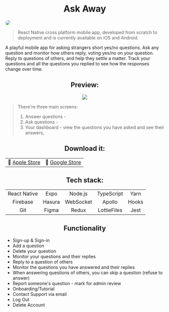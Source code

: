 # <div align="center">Ask Away</div> 

<img src="https://is1-ssl.mzstatic.com/image/thumb/Purple126/v4/8a/e4/71/8ae471ca-76a3-4430-5a3e-017690f0cd72/AppIcon-1x_U007emarketing-0-7-0-85-220.png/1200x600wa.png" style=" border-radius: 10px;">

> React Native cross platform mobile app, developed from scratch to 
> deployment and is currently available on iOS and Android.  

A playful mobile app for asking strangers short yes/no questions. Ask any question and monitor how others reply, voting yes/no on your question. Reply to questions of others, and help they settle a matter. Track your questions and all the questions you replied to see how the responses change over time. 

## <div align="center">Preview:</div>
<div align="center">
<img src="https://d1gvesvnsl1na6.cloudfront.net/u0j0ie%2Fpreview%2F56103859%2Fmain_large.gif?response-content-disposition=inline%3Bfilename%3D%22main_large.gif%22%3B&response-content-type=image%2Fgif&Expires=1708453737&Signature=fSUkwikDCmyB27LVu8gBtSEGwEkm~ixywyquU2FaRamPtJeqBeowBArfzSkqjyDV2sgZAqavxzEOcuJzW2V~K688sZjbnq5i1zLMVdrgqBeLsaqs0cYTnJ5Z27uqSpF~KqaAERWfbykqT87PiBGWzm4el50cuFJMqzXJm6Msm0RzSDf6spq4yh5qEad5lgoo8H9eKpvVLbDyMTt9TKlpNowLSdta5FrpPy8CPNbFzJ1NlRy9i4y4ONZ~KskdXp59JXcVTdZCM7Q2xbTiLDpELW1pkUh0qs1swZxfHak5l1j4AW-tE4WWbzQ~xnp-lt6uNgfdGGh~l8SgZEntz2Y3Yw__&Key-Pair-Id=APKAJT5WQLLEOADKLHBQ">
    </div>
    
> There're three main screens:
>    1) Answer questions - 
>    2) Ask questions - 
>    3) Your dashboard - view the questions you have asked and see their answers, 


## <div align="center">Download it:</div>
<table align="center" width="100%">
    <tr>
        <td align="left">&#x1F34F; <a href="https://apps.apple.com/us/app/ask-away-yes-no-questions/id6447141953">Apple Store</a></td>
        <td align="right">🤖 <a href="https://play.google.com/store/apps/details?id=com.padverbny.qapp">Google Store</a></td>
    </tr>
</table>

## <div align="center">Tech stack:</div>

<div align="center">
    <table>
        <tr>
            <td align="center"> React Native</td>
            <td align="center"> Expo</td>
            <td align="center"> Node.js</td>
            <td align="center"> TypeScript</td>
            <td align="center"> Yarn</td>
        </tr>
        <tr>
            <td align="center"> Firebase</td>
            <td align="center"> Hasura</td>
            <td align="center"> WebSocket</td>
            <td align="center"> Apollo</td>
            <td align="center"> Hooks</td>
        </tr>
        <tr>
            <td align="center"> Git</td>
            <td align="center"> Figma</td>
            <td align="center"> Redux</td>
            <td align="center"> LottieFiles</td>
            <td align="center"> Jest</td>
        </tr>
    </table>
</div>

## <div align="center">Functionality</div>

- Sign-up & Sign-in
- Add a question
- Delete your question
- Monitor your questions and their replies
- Reply to a question of others
- Monitor the questions you have answered and their replies
- When answering questions of others, you can skip a question (refuse to answer)
- Report someone's question - mark for admin review
- Onboarding/Tutorial
- Contact Support via email
- Log Out
- Delete Account
